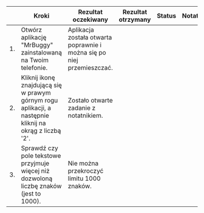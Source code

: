 |    | Kroki | Rezultat oczekiwany | Rezultat otrzymany | Status | Notatki |
| --- | --- | --- | --- | --- | --- | 
| 1.          | Otwórz aplikację "MrBuggy" zainstalowaną na Twoim telefonie. | Aplikacja została otwarta poprawnie i można się po niej przemieszczać. |
| 2.          | Kliknij ikonę znajdującą się w prawym górnym rogu aplikacji, a następnie kliknij na okrąg z liczbą '2'.| Zostało otwarte zadanie z notatnikiem. |
| 3.          |  Sprawdź czy pole tekstowe przyjmuje więcej niż dozwoloną liczbę znaków (jest to 1000).| Nie można przekroczyć limitu 1000 znaków. |
